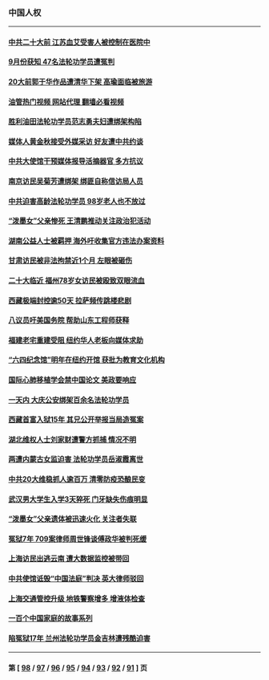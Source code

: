 ### 中国人权
---
#### [中共二十大前 江苏血艾受害人被控制在医院中](../../pages/ncid278/n13839901.md?10061645) 
#### [9月份获知 47名法轮功学员遭冤判](../../pages/ncid278/n13839495.md?10061645) 
#### [20大前郭于华作品遭清华下架 高瑜面临被旅游](../../pages/ncid278/n13839338.md?10061645) 
#### [油管热门视频 网站代理 翻墙必看视频](http://209.222.30.114:81/youtube.html?10061645)
#### [胜利油田法轮功学员范志勇夫妇遭绑架构陷](../../pages/ncid278/n13838044.md?10061645) 
#### [媒体人黄金秋接受外媒采访 好友遭中共约谈](../../pages/ncid278/n13838646.md?10061645) 
#### [中共大使馆干预媒体报导活摘器官 多方抗议](../../pages/ncid278/n13838214.md?10061645) 
#### [南京访民吴菊芳遭绑架 绑匪自称信访局人员](../../pages/ncid278/n13837827.md?10061645) 
#### [中共迫害高龄法轮功学员 98岁老人也不放过](../../pages/ncid278/n13836765.md?10061645) 
#### [“泼墨女”父亲惨死 王清鹏推动关注政治犯活动](../../pages/ncid278/n13837018.md?10061645) 
#### [湖南公益人士被羁押 海外吁收集官方违法办案资料](../../pages/ncid278/n13837108.md?10061645) 
#### [甘肃访民被非法拘禁近1个月 左眼被砸伤](../../pages/ncid278/n13836810.md?10061645) 
#### [二十大临近 福州78岁女访民被殴致双眼流血](../../pages/ncid278/n13836711.md?10061645) 
#### [西藏极端封控逾50天 拉萨频传跳楼悲剧](../../pages/ncid278/n13836551.md?10061645) 
#### [八议员吁美国务院 帮助山东工程师获释](../../pages/ncid278/n13836379.md?10061645) 
#### [福建老宅重建受阻 纽约华人老板向媒体求助](../../pages/ncid278/n13835942.md?10061645) 
#### [“六四纪念馆”明年在纽约开馆 获批为教育文化机构](../../pages/ncid278/n13835932.md?10061645) 
#### [国际心肺移植学会禁中国论文 美政要响应](../../pages/ncid278/n13835695.md?10061645) 
#### [一天内 大庆公安绑架百余名法轮功学员](../../pages/ncid278/n13835359.md?10061645) 
#### [西藏首富入狱15年 其兄公开举报当局造冤案](../../pages/ncid278/n13835530.md?10061645) 
#### [湖北维权人士刘家财遭警方抓捕 情况不明](../../pages/ncid278/n13835630.md?10061645) 
#### [两遭内蒙古女监迫害 法轮功学员岳淑霞离世](../../pages/ncid278/n13834576.md?10061645) 
#### [中共20大维稳抓人逾百万 清零防疫恐酿民变](../../pages/ncid278/n13834610.md?10061645) 
#### [武汉男大学生入学3天猝死 门牙缺失伤痕明显](../../pages/ncid278/n13834441.md?10061645) 
#### [“泼墨女”父亲遗体被迅速火化 关注者失联](../../pages/ncid278/n13834141.md?10061645) 
#### [冤狱7年 709案律师周世锋谈傅政华被判死缓](../../pages/ncid278/n13834019.md?10061645) 
#### [上海访民出逃云南 遭大数据监控被带回](../../pages/ncid278/n13834069.md?10061645) 
#### [中共使馆诋毁“中国法庭”判决 英大律师驳回](../../pages/ncid278/n13833945.md?10061645) 
#### [上海交通管控升级 地铁警察增多 增液体检查](../../pages/ncid278/n13833610.md?10061645) 
#### [一百个中国家庭的故事系列](../../pages/ncid278/n13833308.md?10061645) 
#### [陷冤狱17年 兰州法轮功学员金吉林遭残酷迫害](../../pages/ncid278/n13832422.md?10061645) 

---
#### 第 [ [98](./98.md?10061645) / [97](./97.md?10061645) / [96](./96.md?10061645) / [95](./95.md?10061645) / [94](./94.md?10061645) / [93](./93.md?10061645) / [92](./92.md?10061645) / [91](./91.md?10061645) ] 页
